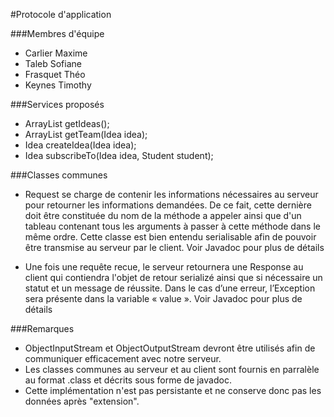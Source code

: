 #Protocole d'application

###Membres d'équipe
* Carlier Maxime
* Taleb Sofiane
* Frasquet Théo
* Keynes Timothy

###Services proposés
* ArrayList<Idea> getIdeas();
* ArrayList<Student> getTeam(Idea idea);
* Idea createIdea(Idea idea);
* Idea subscribeTo(Idea idea, Student student);

###Classes communes
* Request se charge de contenir les informations nécessaires au serveur pour retourner les informations demandées. 
  De ce fait, cette dernière doit être constituée du nom de la méthode a appeler ainsi que d'un tableau contenant tous les arguments à passer à cette méthode dans le même ordre.
  Cette classe est bien entendu serialisable afin de pouvoir être transmise au serveur par le client.
  Voir Javadoc pour plus de détails
  
* Une fois une requête recue, le serveur retournera une Response au client qui contiendra l'objet de retour serializé ainsi que si nécessaire un statut et un message de réussite.
  Dans le cas d’une erreur, l’Exception sera présente dans la variable « value ».
  Voir Javadoc pour plus de détails
  
###Remarques
* ObjectInputStream et ObjectOutputStream devront être utilisés afin de communiquer efficacement avec notre serveur.
* Les classes communes au serveur et au client sont fournis en parralèle au format .class et décrits sous forme de javadoc.
* Cette implémentation n'est pas persistante et ne conserve donc pas les données après "extension".
